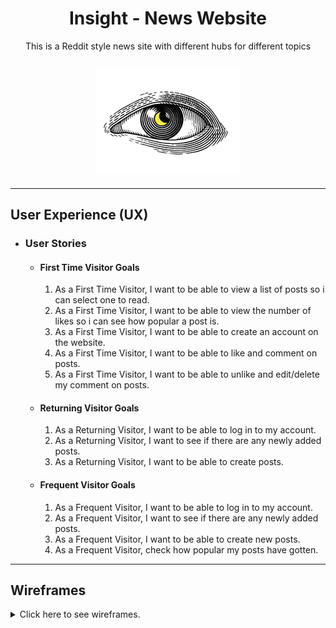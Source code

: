<h1 align="center">Insight - News Website</h1>

<p align="center">This is a Reddit style news site with different hubs for different topics</p>

<h2 align="center"><img src="static/css/images/insight_logo_opaque.png"></h2>
<hr>

## User Experience (UX)
-   ### User Stories
    -   #### First Time Visitor Goals  

        1. As a First Time Visitor, I want to be able to view a list of posts so i can select one to read.
        2. As a First Time Visitor, I want to be able to view the number of likes so i can see how popular a post is.
        3. As a First Time Visitor, I want to be able to create an account on the website.
        4. As a First Time Visitor, I want to be able to like and comment on posts.
        5. As a First Time Visitor, I want to be able to unlike and edit/delete my comment on posts.
        

    -   #### Returning Visitor Goals

        1. As a Returning Visitor, I want to be able to log in to my account.
        2. As a Returning Visitor, I want to see if there are any newly added posts.
        3. As a Returning Visitor, I want to be able to create posts.


    -   #### Frequent Visitor Goals

        1. As a Frequent Visitor, I want to be able to log in to my account.
        1. As a Frequent Visitor, I want to see if there are any newly added posts.
        1. As a Frequent Visitor, I want to be able to create new posts.
        1. As a Frequent Visitor, check how popular my posts have gotten.

<hr>

## Wireframes
<details>
<summary>Click here to see wireframes.</summary>

<details>
<summary>Homepage</summary>
<img src="static/css/images/Homepage.png">
</details>

<details>
<summary>Sign Up</summary>
<img src="static/css/images/Sign_Up.png">
</details>

<details>
<summary>Sign In</summary>
<img src="static/css/images/Sign_In.png">
</details>

<details>
<summary>Memes</summary>
<img src="static/css/images/Memes.png">
</details>

<details>
<summary>News</summary>
<img src="static/css/images/News.png">
</details>

<details>
<summary>Photography</summary>
<img src="static/css/images/Photography.png">
</details>

<details>
<summary>Comment Options</summary>
<img src="static/css/images/Comment_Options.png">
</details>

<details>
<summary>Comments</summary>
<img src="static/css/images/Comments.png">
</details>

</details>